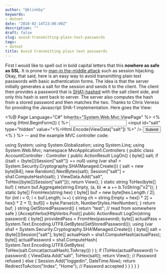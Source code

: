 ```yaml
---
author: "@klinkby"
keywords:
- dotnet
date: "2010-02-14T23:00:00Z"
description: ""
draft: false
slug: avoid-transmitting-plain-text-passwords
tags:
- dotnet
title: Avoid transmitting plain text passwords
---
```



First I would like to spell out in bold capital letters that this **nowhere as safe as SSL**. It is prone to [man-in the-middle attack](http://en.wikipedia.org/wiki/Man-in-the-middle_attack) such as session hijacking. Okay, that said, here is an easy way to avoid transmitting plain text passwords with basic authentication forms. The idea is that the server initially generates a salt for the session and sends it to the client. The client then provides a password that is [SHA1-hashed](http://en.wikipedia.org/wiki/SHA_hash_functions) with the salt client side, and only this hash is sent back to server. The server also computes the hash from a stored password and then matches the two. Thanks to Chris Veness for providing the Javascript SHA-1 implementation. Here goes the View:   

 <%@ Page Language="C#" Inherits="System.Web.Mvc.ViewPage" %><!DOCTYPE html PUBLIC "-//W3C//DTD XHTML 1.1//EN" "http://www.w3.org/TR/xhtml11/DTD/xhtml11.dtd"> <html xmlns="http://www.w3.org/1999/xhtml" dir="ltr" xml:lang='en-US'> <head> <title></title> <script src="/Scripts/jquery-1.3.2.min.js" type="text/javascript"></script> <script type="text/javascript"> function hashify() { $('#password').val(hash($('#salt').val() + hash($('#passplain').val()))); } <%-- // © 2002-2005 Chris Veness // http://www.movable-type.co.uk/scripts/sha1.html --%> function hash(msg) { var K = [0x5a827999, 0x6ed9eba1, 0x8f1bbcdc, 0xca62c1d6]; msg += String.fromCharCode(0x80); var l = Math.ceil(msg.length / 4) + 2; var N = Math.ceil(l / 16); var M = new Array(N); for (var i = 0; i < N; i++) { M[i] = new Array(16); for (var j = 0; j < 16; j++) { M[i][j] = (msg.charCodeAt(i * 64 + j * 4) << 24) | (msg.charCodeAt(i * 64 + j * 4 + 1) << 16) | (msg.charCodeAt(i * 64 + j * 4 + 2) << 8 ) | (msg.charCodeAt(i * 64 + j * 4 + 3)); } } M[N - 1][14] = ((msg.length - 1) * 8 ) / Math.pow(2, 32); M[N - 1][14] = Math.floor(M[N - 1][14]) M[N - 1][15] = ((msg.length - 1) * 8 ) & 0xffffffff; var H0 = 0x67452301; var H1 = 0xefcdab89; var H2 = 0x98badcfe; var H3 = 0x10325476; var H4 = 0xc3d2e1f0; var W = new Array(80); var a, b, c, d, e; for (var i = 0; i < N; i++) { for (var t = 0; t < 16; t++) W[t] = M[i][t]; for (var t = 16; t < 80; t++) W[t] = ROTL(W[t - 3] ^ W[t - 8] ^ W[t - 14] ^ W[t - 16], 1); a = H0; b = H1; c = H2; d = H3; e = H4; for (var t = 0; t < 80; t++) { var s = Math.floor(t / 20); var T = (ROTL(a, 5) + f(s, b, c, d) + e + K[s] + W[t]) & 0xffffffff; e = d; d = c; c = ROTL(b, 30); b = a; a = T; } H0 = (H0 + a) & 0xffffffff; H1 = (H1 + b) & 0xffffffff; H2 = (H2 + c) & 0xffffffff; H3 = (H3 + d) & 0xffffffff; H4 = (H4 + e) & 0xffffffff; } return H0.toHexStr() + H1.toHexStr() + H2.toHexStr() + H3.toHexStr() + H4.toHexStr(); } function f(s, x, y, z) { switch (s) { case 0: return (x & y) ^ (~x & z); case 1: return x ^ y ^ z; case 2: return (x & y) ^ (x & z) ^ (y & z); case 3: return x ^ y ^ z; } } function ROTL(x, n) { return (x << n) | (x >>> (32 - n)); } Number.prototype.toHexStr = function () { var s = "", v; for (var i = 7; i >= 0; i--) { v = (this >>> (i * 4)) & 0xf; s += v.toString(16); } return s; } </script> </head> <body> <% using (Html.BeginForm()) { %> <input id="passplain" /> <input name="password" id="password" type="hidden" /> <input id="salt" type="hidden" value="<%=Html.Encode(ViewData["salt"]) %>" /> <input type="submit" onclick="hashify();" /> <% } %> </body> </html> 
  -- and the example MVC controller code:   

 <span class="kwrd">using</span> System; <span class="kwrd">using</span> System.Globalization; <span class="kwrd">using</span> System.Linq; <span class="kwrd">using</span> System.Web.Mvc; <span class="kwrd">namespace</span> MvcApplication1.Controllers {     <span class="kwrd">public</span> <span class="kwrd">class</span> AccountController : Controller     {         <span class="kwrd">public</span> ActionResult LogOn()         {             <span class="kwrd">byte</span>[] salt;             <span class="kwrd">if</span> ((salt = (<span class="kwrd">byte</span>[])Session[<span class="str">"salt"</span>]) == <span class="kwrd">null</span>)                 <span class="kwrd">using</span> (var sha1 = System.Security.Cryptography.SHA1Managed.Create())                 {                     salt = <span class="kwrd">new</span> <span class="kwrd">byte</span>[64];                     <span class="kwrd">new</span> Random().NextBytes(salt);                     Session[<span class="str">"salt"</span>] = sha1.ComputeHash(salt);                 }             ViewData.Add(<span class="str">"salt"</span>, ToHex((<span class="kwrd">byte</span>[])Session[<span class="str">"salt"</span>]));             <span class="kwrd">return</span> View();         }         <span class="kwrd">static</span> <span class="kwrd">string</span> ToHex(<span class="kwrd">byte</span>[] buf)         {             <span class="kwrd">return</span> buf.Aggregate(<span class="kwrd">string</span>.Empty, (a, b) => a += b.ToString(<span class="str">"x2"</span>));         }         <span class="kwrd">static</span> <span class="kwrd">byte</span>[] FromHex(<span class="kwrd">string</span> hex)         {             <span class="kwrd">byte</span>[] buf = <span class="kwrd">new</span> <span class="kwrd">byte</span>[hex.Length / 2];             <span class="kwrd">for</span> (<span class="kwrd">int</span> i = 0; i < buf.Length; i++)             {                 <span class="kwrd">string</span> ch = <span class="kwrd">string</span>.Empty + hex[i * 2] + hex[i * 2 + 1];                 buf[i] = <span class="kwrd">byte</span>.Parse(ch, NumberStyles.HexNumber);             }             <span class="kwrd">return</span> buf;         }         <span class="kwrd">string</span> GetStoredPassword()         {             <span class="kwrd">return</span> <span class="str">"test"</span>; <span class="rem">// read from somewhere safe</span>         }         [AcceptVerbs(HttpVerbs.Post)]         <span class="kwrd">public</span> ActionResult LogOn(<span class="kwrd">string</span> password)         {             <span class="kwrd">byte</span>[] providedPass = FromHex(password);             <span class="kwrd">byte</span>[] actualPass = System.Text.Encoding.UTF8.GetBytes(GetStoredPassword());             <span class="kwrd">using</span> (var sha1 = System.Security.Cryptography.SHA1Managed.Create())             {                 <span class="kwrd">byte</span>[] salt = (<span class="kwrd">byte</span>[])Session[<span class="str">"salt"</span>];                 <span class="kwrd">byte</span>[] actualHash = sha1.ComputeHash(actualPass);                 <span class="kwrd">byte</span>[] actualPassword = sha1.ComputeHash(                     System.Text.Encoding.UTF8.GetBytes(                     ToHex(salt.Concat(actualHash).ToArray())                     )                     );                 <span class="kwrd">if</span> (ToHex(actualPassword) != password)                 {                     ViewData.Add(<span class="str">"salt"</span>, ToHex(salt));                     <span class="kwrd">return</span> View(); <span class="rem">// Password refused</span>                 }                 <span class="kwrd">else</span>                 {                     Session.Add(<span class="str">"loggedin"</span>, DateTime.Now);                     <span class="kwrd">return</span> RedirectToAction(<span class="str">"Index"</span>, <span class="str">"Home"</span>); <span class="rem">// Password accepted</span>                 }             }         }     } }

